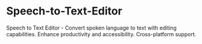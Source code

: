 # Speech-to-Text-Editor
Speech to Text Editor  -  Convert spoken language to text with editing capabilities. Enhance productivity and accessibility. Cross-platform support.
